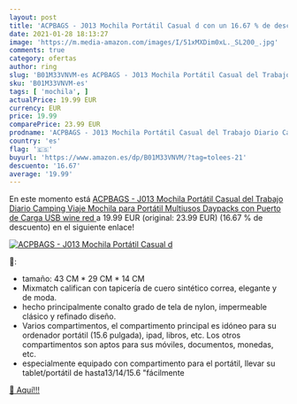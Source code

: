```yaml
---
layout: post
title: 'ACPBAGS - J013 Mochila Portátil Casual d con un 16.67 % de descuento'
date: 2021-01-28 18:13:27
image: 'https://m.media-amazon.com/images/I/51xMXDim0xL._SL200_.jpg'
comments: true
category: ofertas
author: ring
slug: 'B01M33VNVM-es ACPBAGS - J013 Mochila Portátil Casual del Trabajo Diario...'
sku: 'B01M33VNVM-es'
tags: [ 'mochila', ]
actualPrice: 19.99 EUR
currency: EUR
price: 19.99
comparePrice: 23.99 EUR
prodname: 'ACPBAGS - J013 Mochila Portátil Casual del Trabajo Diario Camping Viaje  Mochila para Portátil Multiusos Daypacks con Puerto de Carga USB  wine red '
country: 'es'
flag: '🇪🇸'
buyurl: 'https://www.amazon.es/dp/B01M33VNVM/?tag=tolees-21'
descuento: '16.67'
average: '19.99'
---
```


En este momento está [ACPBAGS - J013 Mochila Portátil Casual del Trabajo Diario Camping Viaje  Mochila para Portátil Multiusos Daypacks con Puerto de Carga USB  wine red ](https://www.amazon.es/dp/B01M33VNVM/?tag=tolees-21) a 19.99 EUR (original: 23.99 EUR) (16.67 %  de descuento) en el siguiente enlace!

[![ACPBAGS - J013 Mochila Portátil Casual d](https://m.media-amazon.com/images/I/51xMXDim0xL._SL200_.jpg)](https://www.amazon.es/dp/B01M33VNVM/?tag=tolees-21)

🔎:

- tamaño: 43 CM * 29 CM * 14 CM
- Mixmatch califican con tapicería de cuero sintético correa, elegante y de moda.
- hecho principalmente conalto grado de tela de nylon, impermeable clásico y refinado diseño.
- Varios compartimentos, el compartimento principal es idóneo para su ordenador portátil (15.6 pulgada), ipad, libros, etc. Los otros compartimentos son aptos para sus móviles, documentos, monedas, etc.
- especialmente equipado con compartimento para el portátil, llevar su tablet/portátil de hasta13/14/15.6 "fácilmente

[🛒 Aquí!!!](https://www.amazon.es/dp/B01M33VNVM/?tag=tolees-21)

